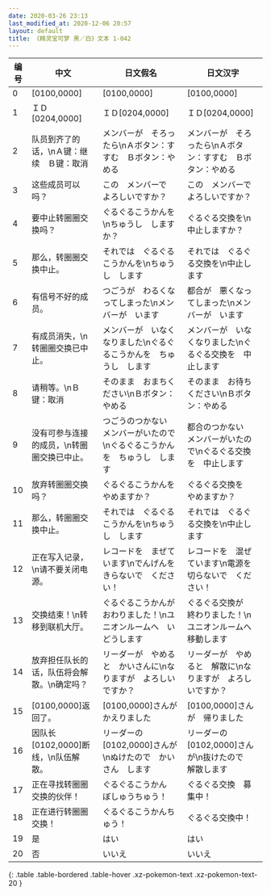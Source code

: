 ```yaml
---
date: 2020-03-26 23:13
last_modified_at: 2020-12-06 20:57
layout: default
title: 《精灵宝可梦 黑／白》文本 1-042
---
```

| 编号 | 中文 | 日文假名 | 日文汉字 |
| ---- | ---- | ---- | --- |
| 0 | [0100,0000] | [0100,0000] | [0100,0000] |
| 1 | ＩＤ[0204,0000] | ＩＤ[0204,0000] | ＩＤ[0204,0000] |
| 2 | 队员到齐了的话，\nＡ键：继续　Ｂ键：取消 | メンバーが　そろったら\nＡボタン：すすむ　Ｂボタン：やめる | メンバーが　そろったら\nＡボタン：すすむ　Ｂボタン：やめる |
| 3 | 这些成员可以吗？ | この　メンバーで　よろしいですか？ | この　メンバーで　よろしいですか？ |
| 4 | 要中止转圈圈交换吗？ | ぐるぐるこうかんを\nちゅうし　しますか？ | ぐるぐる交換を\n中止しますか？ |
| 5 | 那么，转圈圈交换中止。 | それでは　ぐるぐるこうかんを\nちゅうし　します | それでは　ぐるぐる交換を\n中止します |
| 6 | 有信号不好的成员。 | つごうが　わるくなってしまった\nメンバーが　います | 都合が　悪くなってしまった\nメンバーが　います |
| 7 | 有成员消失，\n转圈圈交换已中止。 | メンバーが　いなくなりました\nぐるぐるこうかんを　ちゅうし　します | メンバーが　いなくなりました\nぐるぐる交換を　中止します |
| 8 | 请稍等。\nＢ键：取消 | そのまま　おまちください\nＢボタン：やめる | そのまま　お待ちください\nＢボタン：やめる |
| 9 | 没有可参与连接的成员，\n转圈圈交换已中止。 | つごうのつかない　メンバーがいたので\nぐるぐるこうかんを　ちゅうし　します | 都合のつかない　メンバーがいたので\nぐるぐる交換を　中止します |
| 10 | 放弃转圈圈交换吗？ | ぐるぐるこうかんを　やめますか？ | ぐるぐる交換を　やめますか？ |
| 11 | 那么，转圈圈交换中止。 | それでは　ぐるぐるこうかんを\nちゅうし　します | それでは　ぐるぐる交換を\n中止します |
| 12 | 正在写入记录，\n请不要关闭电源。 | レコードを　まぜています\nでんげんを　きらないで　ください！ | レコードを　混ぜています\n電源を　切らないで　ください！ |
| 13 | 交换结束！\n转移到联机大厅。 | ぐるぐるこうかんが　おわりました！\nユニオンルームへ　いどうします | ぐるぐる交換が　終わりました！\nユニオンルームへ　移動します |
| 14 | 放弃担任队长的话，队伍将会解散。\n确定吗？ | リーダーが　やめると　かいさんに\nなりますが　よろしいですか？ | リーダーが　やめると　解散に\nなりますが　よろしいですか？ |
| 15 | [0100,0000]返回了。 | [0100,0000]さんが　かえりました | [0100,0000]さんが　帰りました |
| 16 | 因队长[0102,0000]断线，\n队伍解散。 | リーダーの　[0102,0000]さんが\nぬけたので　かいさん　します | リーダーの　[0102,0000]さんが\n抜けたので　解散します |
| 17 | 正在寻找转圈圈交换的伙伴！ | ぐるぐるこうかん　ぼしゅうちゅう！ | ぐるぐる交換　募集中！ |
| 18 | 正在进行转圈圈交换！ | ぐるぐるこうかんちゅう！ | ぐるぐる交換中！ |
| 19 | 是 | はい | はい |
| 20 | 否 | いいえ | いいえ |
{: .table .table-bordered .table-hover .xz-pokemon-text .xz-pokemon-text-20 }